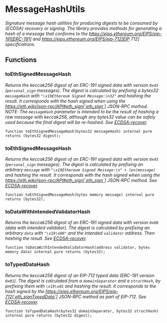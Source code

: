 # MessageHashUtils
*Signature message hash utilities for producing digests to be consumed by {ECDSA} recovery or signing.
The library provides methods for generating a hash of a message that conforms to the
https://eips.ethereum.org/EIPS/eip-191[ERC-191] and https://eips.ethereum.org/EIPS/eip-712[EIP 712]
specifications.*


## Functions
### toEthSignedMessageHash

*Returns the keccak256 digest of an ERC-191 signed data with version
`0x45` (`personal_sign` messages).
The digest is calculated by prefixing a bytes32 `messageHash` with
`"\x19Ethereum Signed Message:\n32"` and hashing the result. It corresponds with the
hash signed when using the https://eth.wiki/json-rpc/API#eth_sign[`eth_sign`] JSON-RPC method.
NOTE: The `messageHash` parameter is intended to be the result of hashing a raw message with
keccak256, although any bytes32 value can be safely used because the final digest will
be re-hashed.
See [ECDSA-recover](/lib/openzeppelin-contracts/certora/harnesses/ERC20WrapperHarness.sol/contract.ERC20WrapperHarness.md#recover).*


```solidity
function toEthSignedMessageHash(bytes32 messageHash) internal pure returns (bytes32 digest);
```

### toEthSignedMessageHash

*Returns the keccak256 digest of an ERC-191 signed data with version
`0x45` (`personal_sign` messages).
The digest is calculated by prefixing an arbitrary `message` with
`"\x19Ethereum Signed Message:\n" + len(message)` and hashing the result. It corresponds with the
hash signed when using the https://eth.wiki/json-rpc/API#eth_sign[`eth_sign`] JSON-RPC method.
See [ECDSA-recover](/lib/openzeppelin-contracts/certora/harnesses/ERC20WrapperHarness.sol/contract.ERC20WrapperHarness.md#recover).*


```solidity
function toEthSignedMessageHash(bytes memory message) internal pure returns (bytes32);
```

### toDataWithIntendedValidatorHash

*Returns the keccak256 digest of an ERC-191 signed data with version
`0x00` (data with intended validator).
The digest is calculated by prefixing an arbitrary `data` with `"\x19\x00"` and the intended
`validator` address. Then hashing the result.
See [ECDSA-recover](/lib/openzeppelin-contracts/certora/harnesses/ERC20WrapperHarness.sol/contract.ERC20WrapperHarness.md#recover).*


```solidity
function toDataWithIntendedValidatorHash(address validator, bytes memory data) internal pure returns (bytes32);
```

### toTypedDataHash

*Returns the keccak256 digest of an EIP-712 typed data (ERC-191 version `0x01`).
The digest is calculated from a `domainSeparator` and a `structHash`, by prefixing them with
`\x19\x01` and hashing the result. It corresponds to the hash signed by the
https://eips.ethereum.org/EIPS/eip-712[`eth_signTypedData`] JSON-RPC method as part of EIP-712.
See [ECDSA-recover](/lib/openzeppelin-contracts/certora/harnesses/ERC20WrapperHarness.sol/contract.ERC20WrapperHarness.md#recover).*


```solidity
function toTypedDataHash(bytes32 domainSeparator, bytes32 structHash) internal pure returns (bytes32 digest);
```

